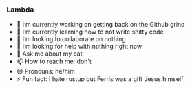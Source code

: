 ### Lambda

- 🔭 I’m currently working on getting back on the Github grind
- 🌱 I’m currently learning how to not write shitty code 
- 👯 I’m looking to collaborate on nothing
- 🤔 I’m looking for help with nothing right now
- 💬 Ask me about my cat
- 📫 How to reach me: don't
- 😄 Pronouns: he/him
- ⚡ Fun fact: I hate rustup but Ferris was a gift Jesus himself

<!--
**lambda-san7/lambda-san7** is a ✨ _special_ ✨ repository because its `README.md` (this file) appears on your GitHub profile.

Here are some ideas to get you started:

- 🔭 I’m currently working on ...
- 🌱 I’m currently learning ...
- 👯 I’m looking to collaborate on ...
- 🤔 I’m looking for help with ...
- 💬 Ask me about ...
- 📫 How to reach me: ...
- 😄 Pronouns: ...
- ⚡ Fun fact: ...
-->
